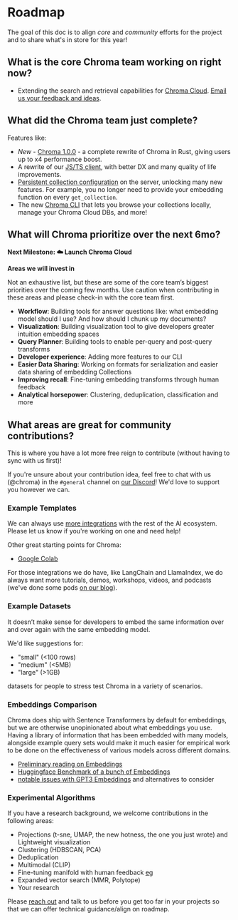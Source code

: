 # Roadmap

The goal of this doc is to align *core* and *community* efforts for the project and to share what's in store for this year!

## What is the core Chroma team working on right now?

- Extending the search and retrieval capabilities for [Chroma Cloud](https://trychroma.com/signup). [Email us your feedback and ideas](mailto:support@trychroma.com).

## What did the Chroma team just complete?

Features like:
- *New* - [Chroma 1.0.0](https://trychroma.com/project/1.0.0) - a complete rewrite of Chroma in Rust, giving users up to x4 performance boost.
- A rewrite of our [JS/TS client](https://www.youtube.com/watch?v=Hq3Rk84eGiY), with better DX and many quality of life improvements.
- [Persistent collection configuration](https://www.youtube.com/watch?v=zQg5peYd7b0) on the server, unlocking many new features. For example, you no longer need to provide your embedding function on every `get_collection`.
- The new [Chroma CLI](https://www.youtube.com/watch?v=lHassGpmvK8) that lets you browse your collections locally, manage your Chroma Cloud DBs, and more!

## What will Chroma prioritize over the next 6mo?

**Next Milestone: ☁️ Launch Chroma Cloud**

**Areas we will invest in**

Not an exhaustive list, but these are some of the core team’s biggest priorities over the coming few months. Use caution when contributing in these areas and please check-in with the core team first.

- **Workflow**: Building tools for answer questions like: what embedding model should I use? And how should I chunk up my documents?
- **Visualization**: Building visualization tool to give developers greater intuition embedding spaces
- **Query Planner**: Building tools to enable per-query and post-query transforms
- **Developer experience**: Adding more features to our CLI
- **Easier Data Sharing**: Working on formats for serialization and easier data sharing of embedding Collections
- **Improving recall**: Fine-tuning embedding transforms through human feedback
- **Analytical horsepower**: Clustering, deduplication, classification and more

## What areas are great for community contributions?

This is where you have a lot more free reign to contribute (without having to sync with us first)!

If you're unsure about your contribution idea, feel free to chat with us (@chroma) in the `#general` channel on [our Discord](https://discord.gg/rahcMUU5XV)! We'd love to support you however we can.

### Example Templates

We can always use [more integrations](../../integrations/chroma-integrations) with the rest of the AI ecosystem. Please let us know if you're working on one and need help!

Other great starting points for Chroma:
- [Google Colab](https://colab.research.google.com/drive/1QEzFyqnoFxq7LUGyP1vzR4iLt9PpCDXv?usp=sharing)

For those integrations we do have, like LangChain and LlamaIndex, we do always want more tutorials, demos, workshops, videos, and podcasts (we've done some pods [on our blog](https://trychroma.com/interviews)).

### Example Datasets

It doesn’t make sense for developers to embed the same information over and over again with the same embedding model.

We'd like suggestions for:

- "small" (<100 rows)
- "medium" (<5MB)
- "large" (>1GB)

datasets for people to stress test Chroma in a variety of scenarios.

### Embeddings Comparison

Chroma does ship with Sentence Transformers by default for embeddings, but we are otherwise unopinionated about what embeddings you use. Having a library of information that has been embedded with many models, alongside example query sets would make it much easier for empirical work to be done on the effectiveness of various models across different domains.

- [Preliminary reading on Embeddings](https://towardsdatascience.com/neural-network-embeddings-explained-4d028e6f0526?gi=ee46baab0d8f)
- [Huggingface Benchmark of a bunch of Embeddings](https://huggingface.co/blog/mteb)
- [notable issues with GPT3 Embeddings](https://twitter.com/Nils_Reimers/status/1487014195568775173) and alternatives to consider

### Experimental Algorithms

If you have a research background, we welcome contributions in the following areas:

- Projections (t-sne, UMAP, the new hotness, the one you just wrote) and Lightweight visualization
- Clustering (HDBSCAN, PCA)
- Deduplication
- Multimodal (CLIP)
- Fine-tuning manifold with human feedback [eg](https://github.com/openai/openai-cookbook/blob/main/examples/Customizing_embeddings.ipynb)
- Expanded vector search (MMR, Polytope)
- Your research

Please [reach out](https://discord.gg/MMeYNTmh3x) and talk to us before you get too far in your projects so that we can offer technical guidance/align on roadmap.
